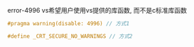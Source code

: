 error-4996
vs希望用户使用vs提供的库函数, 而不是c标准库函数

```c
#pragma warning(disable: 4996) // 方式1
```

```c
#define _CRT_SECURE_NO_WARNINGS // 方式2
```
